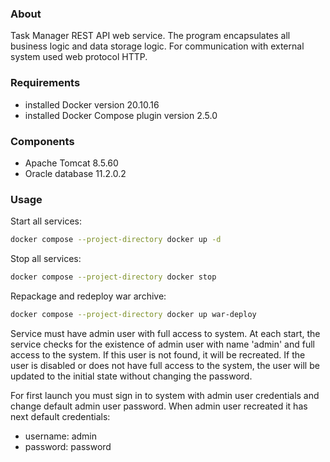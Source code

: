 ### About

Task Manager REST API web service. The program encapsulates all
business logic and data storage logic. For communication with
external system used web protocol HTTP.

### Requirements

 - installed Docker version 20.10.16
 - installed Docker Compose plugin version 2.5.0

### Components

- Apache Tomcat 8.5.60
- Oracle database 11.2.0.2

### Usage

Start all services:

```bash
docker compose --project-directory docker up -d
```

Stop all services:

```bash
docker compose --project-directory docker stop
```

Repackage and redeploy war archive:

```bash
docker compose --project-directory docker up war-deploy
```

Service must have admin user with full access to system. At each
start, the service checks for the existence of admin user with
name 'admin' and full access to the system. If this user is not found,
it will be recreated. If the user is disabled or does not have full
access to the system, the user will be updated to the initial state
without changing the password.

For first launch you must sign in to system with admin user
credentials and change default admin user password. When admin user
recreated it has next default credentials:
 - username: admin
 - password: password
